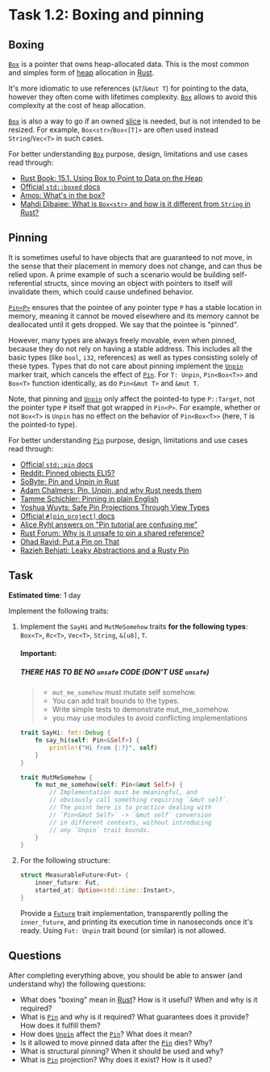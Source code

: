 Task 1.2: Boxing and pinning
============================




## Boxing

[`Box`] is a pointer that owns heap-allocated data. This is the most common and simples form of [heap] allocation in [Rust].

It's more idiomatic to use references (`&T`/`&mut T`) for pointing to the data, however they often come with lifetimes complexity. [`Box`] allows to avoid this complexity at the cost of heap allocation.

[`Box`] is also a way to go if an owned [slice] is needed, but is not intended to be resized. For example, `Box<str>`/`Box<[T]>` are often used instead `String`/`Vec<T>` in such cases.

For better understanding [`Box`] purpose, design, limitations and use cases read through:
- [Rust Book: 15.1. Using Box to Point to Data on the Heap][1]
- [Official `std::boxed` docs][`std::boxed`]
- [Amos: What's in the box?][3]
- [Mahdi Dibaiee: What is `Box<str>` and how is it different from `String` in Rust?][8]




## Pinning

It is sometimes useful to have objects that are guaranteed to not move, in the sense that their placement in memory does not change, and can thus be relied upon. A prime example of such a scenario would be building self-referential structs, since moving an object with pointers to itself will invalidate them, which could cause undefined behavior.

[`Pin<P>`][`Pin`] ensures that the pointee of any pointer type `P` has a stable location in memory, meaning it cannot be moved elsewhere and its memory cannot be deallocated until it gets dropped. We say that the pointee is "pinned".

However, many types are always freely movable, even when pinned, because they do not rely on having a stable address. This includes all the basic types (like `bool`, `i32`, references) as well as types consisting solely of these types. Types that do not care about pinning implement the [`Unpin`] marker trait, which cancels the effect of [`Pin`]. For `T: Unpin`, `Pin<Box<T>>` and `Box<T>` function identically, as do `Pin<&mut T>` and `&mut T`.

Note, that pinning and [`Unpin`] only affect the pointed-to type `P::Target`, not the pointer type `P` itself that got wrapped in `Pin<P>`. For example, whether or not `Box<T>` is `Unpin` has no effect on the behavior of `Pin<Box<T>>` (here, `T` is the pointed-to type).

For better understanding [`Pin`] purpose, design, limitations and use cases read through:
- [Official `std::pin` docs][`std::pin`]
- [Reddit: Pinned objects ELI5?][2]
- [SoByte: Pin and Unpin in Rust][10]
- [Adam Chalmers: Pin, Unpin, and why Rust needs them][4]
- [Tamme Schichler: Pinning in plain English][5]
- [Yoshua Wuyts: Safe Pin Projections Through View Types][6]
- [Official `#[pin_project]` docs][7]
- [Alice Ryhl answers on "Pin tutorial are confusing me"][9]
- [Rust Forum: Why is it unsafe to pin a shared reference?][11]
- [Ohad Ravid: Put a Pin on That][12]
- [Razieh Behjati: Leaky Abstractions and a Rusty Pin][13]




## Task

__Estimated time__: 1 day




   Implement the following traits:
1. Implement the `SayHi` and `MutMeSomehow` traits **for the following types**: `Box<T>`, `Rc<T>`, `Vec<T>`, `String`, `&[u8]`, `T`.
    
   #### Important:
   ##### THERE HAS TO BE NO `unsafe` CODE (DON'T USE `unsafe`)
   > - `mut_me_somehow` must mutate self somehow.
   > - You can add trait bounds to the types.
   > - Write simple tests to demonstrate mut_me_somehow.
   > - you may use modules to avoid conflicting implementations
  

   ```rust
   trait SayHi: fmt::Debug {
       fn say_hi(self: Pin<&Self>) {
           println!("Hi from {:?}", self)
       }
   }
   ```
   ```rust
   trait MutMeSomehow {
       fn mut_me_somehow(self: Pin<&mut Self>) {
           // Implementation must be meaningful, and
           // obviously call something requiring `&mut self`.
           // The point here is to practice dealing with
           // `Pin<&mut Self>` -> `&mut self` conversion
           // in different contexts, without introducing 
           // any `Unpin` trait bounds.
       }
   }
   ```


3. For the following structure:
   ```rust
   struct MeasurableFuture<Fut> {
       inner_future: Fut,
       started_at: Option<std::time::Instant>,
   }
   ```
   Provide a [`Future`] trait implementation, transparently polling the `inner_future`, and printing its execution time in nanoseconds once it's ready. Using `Fut: Unpin` trait bound (or similar) is not allowed.




## Questions

After completing everything above, you should be able to answer (and understand why) the following questions:
- What does "boxing" mean in [Rust]? How is it useful? When and why is it required?
- What is [`Pin`] and why is it required? What guarantees does it provide? How does it fulfill them?
- How does [`Unpin`] affect the [`Pin`]? What does it mean?
- Is it allowed to move pinned data after the [`Pin`] dies? Why?
- What is structural pinning? When it should be used and why?
- What is [`Pin`] projection? Why does it exist? How is it used?




[`Box`]: https://doc.rust-lang.org/std/boxed/struct.Box.html
[`Future`]: https://doc.rust-lang.org/std/future/trait.Future.html
[`Pin`]: https://doc.rust-lang.org/std/pin/struct.Pin.html
[`std::boxed`]: https://doc.rust-lang.org/std/boxed/index.html
[`std::pin`]: https://doc.rust-lang.org/std/pin/index.html
[`Unpin`]: https://doc.rust-lang.org/std/marker/trait.Unpin.html
[heap]: https://en.wikipedia.org/wiki/Memory_management#HEAP
[Rust]: https://www.rust-lang.org
[slice]: https://doc.rust-lang.org/std/primitive.slice.html

[1]: https://doc.rust-lang.org/book/ch15-01-box.html
[2]: https://www.reddit.com/r/rust/comments/9akmqv/pinned_objects_eli5
[3]: https://fasterthanli.me/articles/whats-in-the-box
[4]: https://blog.adamchalmers.com/pin-unpin
[5]: https://blog.schichler.dev/pinning-in-plain-english-ckwdq3pd0065zwks10raohh85
[6]: https://blog.yoshuawuyts.com/safe-pin-projections-through-view-types
[7]: https://docs.rs/pin-project/latest/pin_project/attr.pin_project.html
[8]: https://web.archive.org/web/20230605135444/https://mahdi.blog/rust-box-str-vs-string
[9]: https://users.rust-lang.org/t/pin-tutorial-are-confusing-me/91003/18
[10]: https://www.sobyte.net/post/2022-07/rust-pin-unpin
[11]: https://users.rust-lang.org/t/why-is-it-unsafe-to-pin-a-shared-reference/40309
[12]: https://ohadravid.github.io/posts/2023-07-put-a-pin-on-that
[13]: https://itnext.io/leaky-abstractions-and-a-rusty-pin-fbf3b84eea1f
